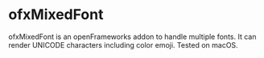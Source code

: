 # ofxMixedFont
ofxMixedFont is an openFrameworks addon to handle multiple fonts. It can render UNICODE characters including color emoji. Tested on macOS.
